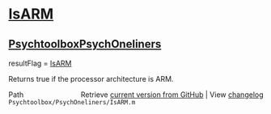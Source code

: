 # [IsARM](IsARM)
## [Psychtoolbox](Psychtoolbox)[PsychOneliners](PsychOneliners)

resultFlag = [IsARM](IsARM)  
  
Returns true if the processor architecture is ARM.  




<div class="code_header" style="text-align:right;">
  <span style="float:left;">Path&nbsp;&nbsp;</span> <span class="counter">Retrieve <a href=
  "https://raw.github.com/Psychtoolbox-3/Psychtoolbox-3/beta/Psychtoolbox/PsychOneliners/IsARM.m">current version from GitHub</a> | View <a href=
  "https://github.com/Psychtoolbox-3/Psychtoolbox-3/commits/beta/Psychtoolbox/PsychOneliners/IsARM.m">changelog</a></span>
</div>
<div class="code">
  <code>Psychtoolbox/PsychOneliners/IsARM.m</code>
</div>

